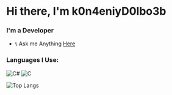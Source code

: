 # Hi there, I'm k0n4eniyD0lbo3b
### I'm a Developer
- :telephone_receiver: Ask me Anything [Here](https://github.com/d0lbo3b/d0lbo3b/issues)

### Languages I Use:
![C#](https://skillicons.dev/icons?i=cs)
![C](https://skillicons.dev/icons?i=c)

![Top Langs](https://github-readme-stats.vercel.app/api/top-langs/?username=d0lbo3b&hide_progress=false&layout=compact&theme=radical)
